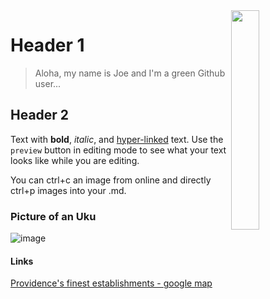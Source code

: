 <img align=right src="https://github.com/NSAWTraining/GithubProjectManagement/blob/main/sandbox/DRAFT_NSAWlogo_v2.png" width=30% height=30%>


# Header 1

> Aloha, my name is Joe and I'm a green Github user... 

## Header 2

Text with **bold**, _italic_, and [hyper-linked](https://ww2.amstat.org/meetings/wsds/2022/index.cfm) text. Use the `preview` button in editing mode to see what your text looks like while you are editing. 

You can ctrl+c an image from online and directly ctrl+p images into your .md. 

### Picture of an Uku
![image](https://user-images.githubusercontent.com/132607566/236910619-87c095d6-ec61-489a-868f-5c2cf22571da.png)

#### Links
>

[Providence's finest establishments - google map](https://www.google.com/search?rlz=1C1GCEA_enUS1041US1041&tbs=lf:1,lf_ui:9&tbm=lcl&q=providence+bars&rflfq=1&num=10&ved=2ahUKEwi3jYbPteb-AhUeGlkFHd3XAaQQtgN6BAgUEAc#rlfi=hd:;si:;mv:[[41.8255991,-71.4046845],[41.8162373,-71.4190757]];tbs:lrf:!1m4!1u3!2m2!3m1!1e1!1m4!1u2!2m2!2m1!1e1!1m4!1u1!2m2!1m1!1e1!1m4!1u1!2m2!1m1!1e2!1m4!1u22!2m2!21m1!1e1!2m1!1e2!2m1!1e1!2m1!1e3!3sIAE,lf:1,lf_ui:9)
